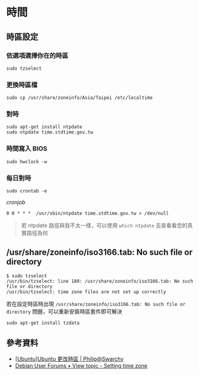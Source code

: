 # 時間

## 時區設定

### 依選項選擇你在的時區

```shell
sudo tzselect
```

### 更換時區檔

```shell
sudo cp /usr/share/zoneinfo/Asia/Taipei /etc/localtime
```

### 對時


```shell
sudo apt-get install ntpdate
sudo ntpdate time.stdtime.gov.tw
```

### 時間寫入 BIOS

```shell
sudo hwclock -w
```



### 每日對時

```shell
sudo crontab -e
```
*cronjob*

```shell
0 0 * * *  /usr/sbin/ntpdate time.stdtime.gov.tw > /dev/null
```

> 若 ntpdate 路徑與我不太一樣，可以使用 `which ntpdate` 去查看看您的真實路徑為何


## /usr/share/zoneinfo/iso3166.tab: No such file or directory

```
$ sudo tzselect
/usr/bin/tzselect: line 180: /usr/share/zoneinfo/iso3166.tab: No such file or directory
/usr/bin/tzselect: time zone files are not set up correctly
```

若在設定時區時出現 `/usr/share/zoneinfo/iso3166.tab: No such file or directory` 問題，可以重新安裝時區套件即可解決

```shell
sudo apt-get install tzdata
```

## 參考資料
* [\[Ubuntu\]Ubuntu 更改時區 | Philip@Swarchy](https://philipatswarchy.wordpress.com/2007/03/19/ubuntu-change-time-zone/)
* [Debian User Forums • View topic - Setting time zone](http://forums.debian.net/viewtopic.php?t=15348)
